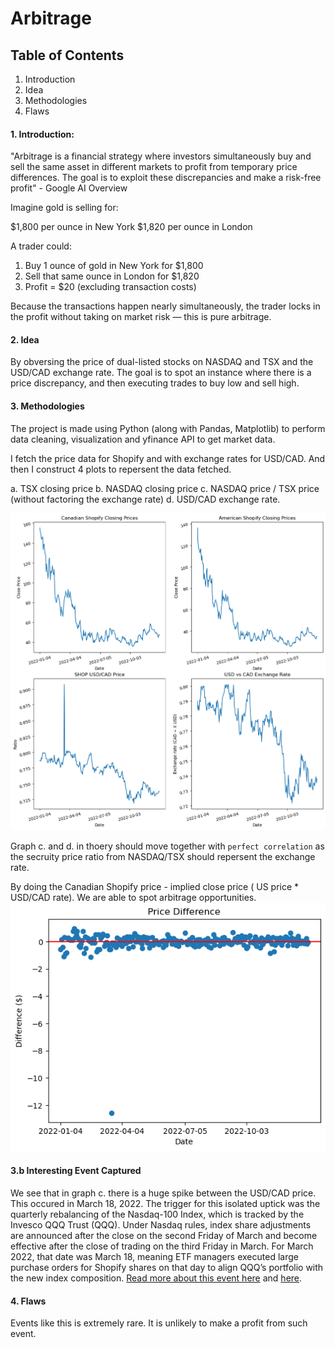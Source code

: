 # Arbitrage

## Table of Contents
1. Introduction
2. Idea
3. Methodologies
4. Flaws


#### 1. Introduction:

"Arbitrage is a financial strategy where investors simultaneously buy and sell the same asset in different markets to profit from temporary price differences. The goal is to exploit these discrepancies and make a risk-free profit" - Google AI Overview 

Imagine gold is selling for:

$1,800 per ounce in New York
$1,820 per ounce in London

A trader could:

1. Buy 1 ounce of gold in New York for $1,800
2. Sell that same ounce in London for $1,820
3. Profit = $20 (excluding transaction costs)

Because the transactions happen nearly simultaneously, the trader locks in the profit without taking on market risk — this is pure arbitrage.

#### 2. Idea

By obversing the price of dual-listed stocks on NASDAQ and TSX and the USD/CAD exchange rate. The goal is to spot an instance where there is a price discrepancy, and then executing trades to buy low and sell high.

#### 3. Methodologies

The project is made using Python (along with Pandas, Matplotlib) to perform data cleaning, visualization and yfinance API to get market data. 

I fetch the price data for Shopify and with exchange rates for USD/CAD. And then I construct 4 plots to repersent the data fetched.

a. TSX closing price
b. NASDAQ closing price
c. NASDAQ price / TSX price (without factoring the exchange rate)
d. USD/CAD exchange rate.

![alt text](5b2d3f99-fb50-490a-b019-2ab0a1913b0e.png)

Graph c. and d. in thoery should move together with `perfect correlation` as the secruity price ratio from NASDAQ/TSX should repersent the exchange rate. 

By doing the Canadian Shopify price - implied close price ( US price * USD/CAD rate). We are able to spot arbitrage opportunities.
![alt text](2992bbcc-3791-43f7-8230-4876e9e2a62e.png)
#### 3.b Interesting Event Captured 
We see that in graph c. there is a huge spike between the USD/CAD price. This occured in March 18, 2022. The trigger for this isolated uptick was the quarterly rebalancing of the Nasdaq-100 Index, which is tracked by the Invesco QQQ Trust (QQQ). Under Nasdaq rules, index share adjustments are announced after the close on the second Friday of March and become effective after the close of trading on the third Friday in March. For March 2022, that date was March 18, meaning ETF managers executed large purchase orders for Shopify shares on that day to align QQQ’s portfolio with the new index composition. [Read more about this event here](https://markets.businessinsider.com/news/stocks/nyse-shopify-stock-price-spike-probe-caused-18m-losses-report-2022-3) and [here](https://seekingalpha.com/news/3818190-shopify-100share-price-spike-earlier-this-month-said-to-be-probed-by-nyse?utm_medium=referral&utm_source=chatgpt.com).


#### 4. Flaws

Events like this is extremely rare. It is unlikely to make a profit from such event.
